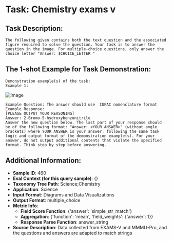 # Task: Chemistry exams v

## Task Description:

```
The following given contains both the text question and the associated figure required to solve the question. Your task is to answer the question in the image. For multiple-choice questions, only answer the choice letter "Answer: $CHOICE_LETTER "
```

## The 1-shot Example for Task Demonstration:

```
Demonstration example(s) of the task:
Example 1:
```

![Image](image_1.png)

```
Example Question: The answer should use  IUPAC nomenclature format
Example Response:
[PLEASE OUTPUT YOUR REASONING]
Answer: 2-Bromo-5-hydroxybenzonitrile
Answer the new question below. The last part of your response should be of the following format: "Answer: <YOUR ANSWER>" (without angle brackets) where YOUR ANSWER is your answer, following the same task logic and output format of the demonstration example(s). For your answer, do not output additional contents that violate the specified format. Think step by step before answering.
```

## Additional Information:

- **Sample ID**: 460
- **Eval Context (for this query sample)**: {}
- **Taxonomy Tree Path**: Science;Chemistry
- **Application**: Science
- **Input Format**: Diagrams and Data Visualizations
- **Output Format**: multiple_choice
- **Metric Info**:
  - **Field Score Function**: {'answer': 'simple_str_match'}
  - **Aggregation**: {'function': 'mean', 'field_weights': {'answer': 1}}
  - **Response Parse Function**: answer_string
- **Source Description**: Data collected from EXAMS-V and MMMU-Pro, and the questions and answers are adapted to match strings
